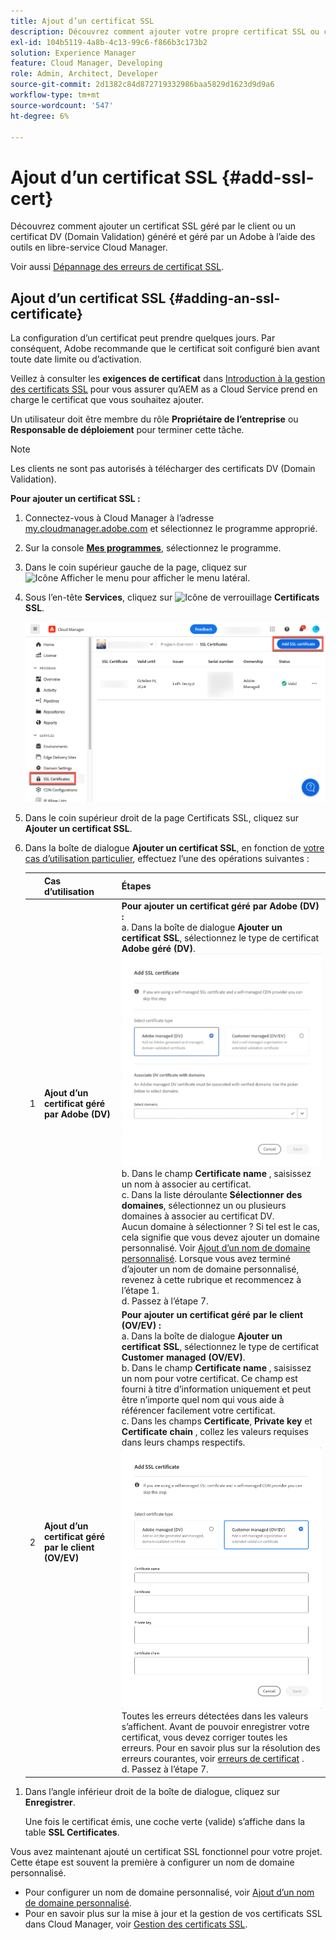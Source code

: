 ```yaml
---
title: Ajout d’un certificat SSL
description: Découvrez comment ajouter votre propre certificat SSL ou certificat DV (Domain Validation) à l’aide des outils en libre-service Cloud Manager.
exl-id: 104b5119-4a8b-4c13-99c6-f866b3c173b2
solution: Experience Manager
feature: Cloud Manager, Developing
role: Admin, Architect, Developer
source-git-commit: 2d1382c84d872719332986baa5829d1623d9d9a6
workflow-type: tm+mt
source-wordcount: '547'
ht-degree: 6%

---
```



# Ajout d’un certificat SSL {#add-ssl-cert}

Découvrez comment ajouter un certificat SSL géré par le client ou un certificat DV (Domain Validation) généré et géré par un Adobe à l’aide des outils en libre-service Cloud Manager.

Voir aussi [Dépannage des erreurs de certificat SSL](/help/implementing/cloud-manager/managing-ssl-certifications/troubleshoot-ssl-cert.md).

## Ajout d’un certificat SSL {#adding-an-ssl-certificate}

La configuration d’un certificat peut prendre quelques jours. Par conséquent, Adobe recommande que le certificat soit configuré bien avant toute date limite ou d’activation.

Veillez à consulter les **exigences de certificat** dans [Introduction à la gestion des certificats SSL](/help/implementing/cloud-manager/managing-ssl-certifications/introduction-to-ssl-certificates.md#requirements) pour vous assurer qu’AEM as a Cloud Service prend en charge le certificat que vous souhaitez ajouter.

Un utilisateur doit être membre du rôle **Propriétaire de l’entreprise** ou **Responsable de déploiement** pour terminer cette tâche.

>[!NOTE]
>
>Les clients ne sont pas autorisés à télécharger des certificats DV (Domain Validation).

**Pour ajouter un certificat SSL :**

1. Connectez-vous à Cloud Manager à l’adresse [my.cloudmanager.adobe.com](https://my.cloudmanager.adobe.com/) et sélectionnez le programme approprié.
1. Sur la console **[Mes programmes](/help/implementing/cloud-manager/navigation.md#my-programs)**, sélectionnez le programme.
1. Dans le coin supérieur gauche de la page, cliquez sur ![Icône Afficher le menu](https://spectrum.adobe.com/static/icons/workflow_18/Smock_ShowMenu_18_N.svg) pour afficher le menu latéral.
1. Sous l’en-tête **Services**, cliquez sur ![Icône de verrouillage](https://spectrum.adobe.com/static/icons/workflow_18/Smock_LockClosed_18_N.svg) **Certificats SSL**.

   ![Ajout d’un certificat SSL](/help/implementing/cloud-manager/assets/ssl/ssl-cert-add.png)

1. Dans le coin supérieur droit de la page Certificats SSL, cliquez sur **Ajouter un certificat SSL**.

1. Dans la boîte de dialogue **Ajouter un certificat SSL**, en fonction de [votre cas d’utilisation particulier](/help/implementing/cloud-manager/managing-ssl-certifications/introduction-to-ssl-certificates.md), effectuez l’une des opérations suivantes :

   | | Cas d’utilisation | Étapes |
   | --- | --- | --- |
   | 1 | **Ajout d’un certificat géré par Adobe (DV)** | **Pour ajouter un certificat géré par Adobe (DV) :**<br> a. Dans la boîte de dialogue **Ajouter un certificat SSL**, sélectionnez le type de certificat **Adobe géré (DV)**.<br>![Ajoutez un certificat DV](/help/implementing/cloud-manager/assets/ssl/add-dv-certificate.png)<br>b. Dans le champ **Certificate name** , saisissez un nom à associer au certificat.<br>c. Dans la liste déroulante **Sélectionner des domaines**, sélectionnez un ou plusieurs domaines à associer au certificat DV.<br> Aucun domaine à sélectionner ? Si tel est le cas, cela signifie que vous devez ajouter un domaine personnalisé. Voir [Ajout d’un nom de domaine personnalisé](/help/implementing/cloud-manager/custom-domain-names/add-custom-domain-name.md). Lorsque vous avez terminé d’ajouter un nom de domaine personnalisé, revenez à cette rubrique et recommencez à l’étape 1.<br>d. Passez à l’étape 7. |
   | 2 | **Ajout d’un certificat géré par le client (OV/EV)** | **Pour ajouter un certificat géré par le client (OV/EV) :**<br> a. Dans la boîte de dialogue **Ajouter un certificat SSL**, sélectionnez le type de certificat **Customer managed (OV/EV)**.<br>b. Dans le champ **Certificate name** , saisissez un nom pour votre certificat. Ce champ est fourni à titre d’information uniquement et peut être n’importe quel nom qui vous aide à référencer facilement votre certificat.<br>c. Dans les champs **Certificate**, **Private key** et **Certificate chain** , collez les valeurs requises dans leurs champs respectifs.<br>![Boîte de dialogue Ajouter un certificat SSL](/help/implementing/cloud-manager/assets/ssl/ssl-cert-02.png)<br>Toutes les erreurs détectées dans les valeurs s’affichent. Avant de pouvoir enregistrer votre certificat, vous devez corriger toutes les erreurs. Pour en savoir plus sur la résolution des erreurs courantes, voir [erreurs de certificat](#certificate-errors) .<br>d. Passez à l’étape 7. |

<!--
    **Add an SSL certificate:**
    1. Select the certificate type **Customer managed (OV/EV)**.
    1. In **Certificate name** field, enter a name for your certificate. This field is for informational purposes only and can be any name that helps you reference your certificate easily.
    1. In the **Certificate**, **Private key**, and **Certificate chain** fields, paste the required values into their respective fields.

        ![Add SSL certificate dialog box](/help/implementing/cloud-manager/assets/ssl/ssl-cert-02.png)
  
    Any detected errors in values are displayed. Before you can save your certificate, you must address all errors. See [Certificate errors](#certificate-errors) to learn more about troubleshooting common errors.

    **Add a DV certificate:**
    1. Select the certificate type **Adobe managed (DV)**.

        ![Adding a DC certificate](/help/implementing/cloud-manager/assets/ssl/add-dv-certificate.png)

    1. In the **Select domains** drop-down list, select one or more domains that you want associated with the DV certificate.

        No domains to select? If so, it means that you must add a custom domain. See [Add a custom domain](#add-custom-domain). When you are finished, resume the steps from the beginning again. -->

1. Dans l’angle inférieur droit de la boîte de dialogue, cliquez sur **Enregistrer**.

   Une fois le certificat émis, une coche verte (valide) s’affiche dans la table **SSL Certificates**.

Vous avez maintenant ajouté un certificat SSL fonctionnel pour votre projet. Cette étape est souvent la première à configurer un nom de domaine personnalisé.

* Pour configurer un nom de domaine personnalisé, voir [Ajout d’un nom de domaine personnalisé](/help/implementing/cloud-manager/custom-domain-names/add-custom-domain-name.md).
* Pour en savoir plus sur la mise à jour et la gestion de vos certificats SSL dans Cloud Manager, voir [Gestion des certificats SSL](/help/implementing/cloud-manager/managing-ssl-certifications/managing-certificates.md).

<!--
### Add a custom domain {#add-custom-domain}

Before you can add an Adobe generated and managed Domain Validated (DV) certificate, you must first add a custom domain. The process for doing so is nearly the same as detailed in [Introduction to custom domain names](/help/implementing/cloud-manager/custom-domain-names/introduction.md) and [Add a custom domain name](/help/implementing/cloud-manager/custom-domain-names/add-custom-domain-name.md). However, that functionality is now slightly expanded, as described below.

1. When adding a custom domain name, in the **Verify domain** dialog box, select an **Adobe managed certificate**.

    ![Choose Adobe-managed](assets/verify-domain-dialog.png)

1. In the **Verify domain** dialog box, add a CNAME verification record to your DNS.

    ![Add CNAME entry](assets/verify-domain-dialog-adobe-managed.png)

1. After the domain is created, click the ellipsis button in the list of domains and select **Verify** to verify the domain.

    ![Verify domain](assets/verify-domain.png) 

1. Resume the task [Add a DV certificate](#adding-an-ssl-certificate). -->


